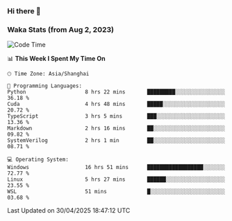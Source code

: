 ### Hi there 👋

### Waka Stats (from Aug 2, 2023)

<!--START_SECTION:waka-->
![Code Time](http://img.shields.io/badge/Code%20Time-807%20hrs%2021%20mins-blue)

📊 **This Week I Spent My Time On** 

```text
🕑︎ Time Zone: Asia/Shanghai

💬 Programming Languages: 
Python                   8 hrs 22 mins       █████████░░░░░░░░░░░░░░░░   36.18 % 
Cuda                     4 hrs 48 mins       █████░░░░░░░░░░░░░░░░░░░░   20.72 % 
TypeScript               3 hrs 5 mins        ███░░░░░░░░░░░░░░░░░░░░░░   13.36 % 
Markdown                 2 hrs 16 mins       ██░░░░░░░░░░░░░░░░░░░░░░░   09.82 % 
SystemVerilog            2 hrs 1 min         ██░░░░░░░░░░░░░░░░░░░░░░░   08.71 % 

💻 Operating System: 
Windows                  16 hrs 51 mins      ██████████████████░░░░░░░   72.77 % 
Linux                    5 hrs 27 mins       ██████░░░░░░░░░░░░░░░░░░░   23.55 % 
WSL                      51 mins             █░░░░░░░░░░░░░░░░░░░░░░░░   03.68 % 
```


 Last Updated on 30/04/2025 18:47:12 UTC
<!--END_SECTION:waka-->
